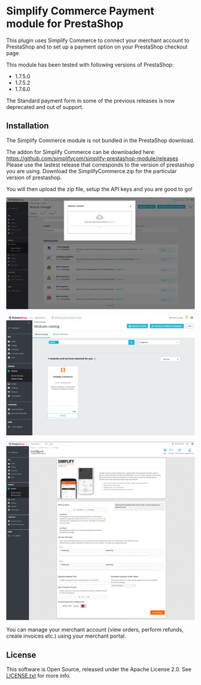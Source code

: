 
# Simplify Commerce Payment module for PrestaShop

This plugin uses Simplify Commerce to connect your merchant account to PrestaShop and to set up a payment option on your PrestaShop checkout page.

This module has been tested with following versions of PrestaShop:

- 1.7.5.0
- 1.7.5.2
- 1.7.6.0

The Standard payment form in some of the previous releases is now deprecated and out of support.

## Installation

The Simplify Commerce module is not bundled in the PrestaShop download.

The addon for Simplify Commerce can be downloaded here: https://github.com/simplifycom/simplify-prestashop-module/releases
Please use the lastest release that corresponds to the version of prestashop you are using. Download the SimplifyCommerce.zip for the particular version of prestashop.

You will then upload the zip file, setup the API keys and you are good to go! 

![Upload Module](docs/upload_module.png "Upload Simplify Commerce module")

![Install Module](docs/install_module.png "Install Simplify Commerce module")

![Setup API Keys](docs/plugin_configuration.png "Plugin Configuration")

You can manage your merchant account (view orders, perform refunds, create invoices etc.) using your merchant portal.

## License
This software is Open Source, released under the Apache License 2.0. See [LICENSE.txt](LICENSE.txt) for more info.
